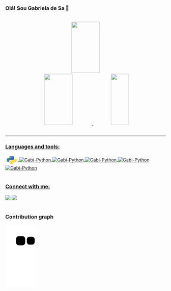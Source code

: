 ### Olá! Sou Gabriela de Sa 👋

<br>
<div align="center">
  <a href="https://github.com/Gabriela-de-sa">
  <img  height="160em"  width="42%" src="http://github-readme-streak-stats.herokuapp.com?user=Gabriela-de-Sa&theme=jolly&show_icons=true&include_all_commits=true&count_private=true)] (https://git.io/streak-stats" />
    <br>
    <img   height="160em"  width="42%" src="https://github-readme-stats.vercel.app/api?username=Gabriela-de-Sa&show_icons=true&theme=jolly&include_all_commits=true&count_private=true"/>
    <img   height="160em"  width="33%" src="https://github-readme-stats.vercel.app/api/top-langs/?username=Gabriela-de-Sa&layout=compact&theme=jolly"/>
</div>
  
<div style="display: inline_block"><br>
   </p><hr>
  <h3>Languages and tools:</h3>
  <img align="center" alt="Gabi-Python" height="30" width="40" src="https://raw.githubusercontent.com/devicons/devicon/master/icons/python/python-original.svg">
   <img align="center" alt="Gabi-Python" height="30" width="50" src="https://img.shields.io/badge/HTML-239120?style=for-the-badge&logo=html5&logoColor=white">
   <img align="center" alt="Gabi-Python" height="30" width="40" src="https://cdn.jsdelivr.net/gh/devicons/devicon/icons/docker/docker-original-wordmark.svg" />
   <img align="center" alt="Gabi-Python" height="30" width="40" src="https://cdn.jsdelivr.net/gh/devicons/devicon/icons/linux/linux-original.svg" /> 
  <img align="center" alt="Gabi-Python" height="30" width="40" src="https://cdn.jsdelivr.net/gh/devicons/devicon/icons/c/c-original.svg" />
  <img align="center" alt="Gabi-Python" height="40" width="45" src="https://cdn.jsdelivr.net/gh/devicons/devicon/icons/mysql/mysql-original-wordmark.svg" />
</div>
</div>
 
<br>  
    
<div> 
    <h3>Connect with me:</h3>
  <a href = "g.208gabs@gmail.com"><img src="https://img.shields.io/badge/-Gmail-%23333?style=for-the-badge&logo=gmail&logoColor=white" target="_blank"></a>
  <a href="https://www.linkedin.com/in/gabrieladesaaa
" target="_blank"><img src="https://img.shields.io/badge/-LinkedIn-%230077B5?style=for-the-badge&logo=linkedin&logoColor=white" target="_blank"></a>
 
  <br> 
  <br>
  
  <h3>Contribution graph</h3>
  
   ![snake gif](https://github.com/Gabriela-de-Sa/Gabriela-de-Sa/blob/output/github-contribution-grid-snake.svg)
  
</div>
